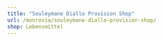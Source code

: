 ```yaml
---
title: "Souleymane Diallo Provision Shop"
url: /monrovia/souleymane-diallo-provision-shop/
shop: Lebensmittel
---
```

